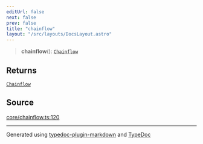 ```yaml
---
editUrl: false
next: false
prev: false
title: "chainflow"
layout: "/src/layouts/DocsLayout.astro"
---
```


> **chainflow**(): [`Chainflow`](/api/classes/chainflow/)

## Returns

[`Chainflow`](/api/classes/chainflow/)

## Source

[core/chainflow.ts:120](https://github.com/edwinlzs/chainflow/blob/022a530/src/core/chainflow.ts#L120)

***

Generated using [typedoc-plugin-markdown](https://www.npmjs.com/package/typedoc-plugin-markdown) and [TypeDoc](https://typedoc.org/)
